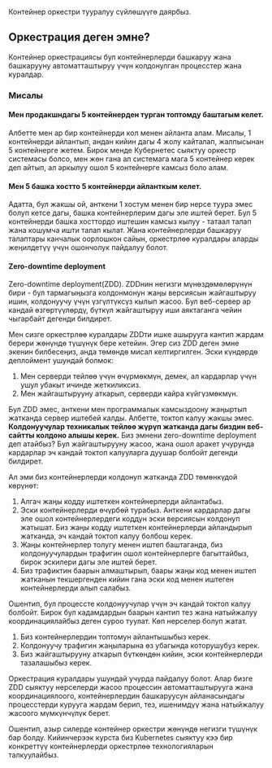 Контейнер оркестри тууралуу сүйлөшүүгө даярбыз.

## Оркестрация деген эмне?

Контейнер оркестрациясы бул контейнерлерди башкаруу жана башкарууну автоматташтыруу үчүн колдонулган процесстер жана куралдар.

### Мисалы

#### Мен продакшндагы 5 контейнерден турган топтомду баштагым келет.

Албетте мен ар бир контейнерди кол менен айланта алам. Мисалы, 1 контейнерди айлантып, андан кийин дагы 4 жолу кайталап, жалпысынан 5 контейнерге жетем. Бирок менде Кубернетес сыяктуу оркестр системасы болсо, мен жөн гана ал системага мага 5 контейнер керек деп айтып, ал аркылуу ошол 5 контейнерге камсыз боло алам.

#### Мен 5 башка хостто 5 контейнерди айланткым келет.

Адатта, бул жакшы ой, анткени 1 хостум менен бир нерсе туура эмес болуп кетсе дагы, башка контейнерлерим дагы эле иштей берет. Бул 5 контейнерди башка хосттордо иштешин камсыз кылуу - татаал талап жана кошумча ишти талап кылат.
Жана контейнерлерди башкаруу талаптары канчалык оорлошкон сайын, оркестрлөө куралдары аларды жеңилдетүү үчүн ошончолук пайдалуу болот.

#### Zero-downtime deployment

Zero-downtime deployment(ZDD). ZDDнин негизги мүнөздөмөлөрүнүн бири - бул тармагыңызга колдонмонун жаңы версиясын жайгаштыруу ишин, колдонуучу үчүн үзгүлтүксүз кылып жасоо. Бул веб-сервер ар кандай өзгөртүүлөрдү, бүткүл жайгаштыруу иши аяктаганга чейин чыгарбайт дегенди билдирет.

Мен сизге оркестрлөө куралдары ZDDти ишке ашырууга кантип жардам берери жөнүндө түшүнүк бере кетейин. Эгер сиз ZDD деген эмне экенин билбесеңиз, анда төмөндө мисал келтиргилген.
Эски күндөрдө деплоймент ушундай болмок:

1. Мен серверди тейлөө үчүн өчүрмөкмүн, демек, ал кардарлар үчүн ушул убакыт ичинде жеткиликсиз.
2. Мен жайгаштырууну аткарып, серверди кайра күйгүзмөкмүн.

Бул ZDD эмес, анткени мен программалык камсыздоону жаңыртып жатканда сервер иштебей калды. Албетте, токтоп калуу жакшы эмес.
**Колдонуучулар техникалык тейлөө жүрүп жатканда дагы биздин веб-сайтты колдоно алышы керек.** Биз эмнени zero-downtime deployment деп атайбыз? Бул жайгаштырууну жасоо, жана ошол аракет учурунда кардарлар эч кандай токтоп калууларга дуушар болбойт дегенди билдирет.

Ал эми биз контейнерлерди колдонуп жатканда ZDD төмөнкүдой көрүнөт:

1. Алгач жаңы кодду иштеткен контейнерлерди айлантабыз.
2. Эски контейнерлерди өчүрбөй турабыз. Анткени кардарлар дагы эле ошол контейнерлердеги коддун эски версиясын колдонуп жатышат. Биз жаңы кодду иштеткен контейнерлерди айландырып жатканда, эч кандай токтоп калуу болбош керек.
3. Жаңы контейнерлер толугу менен иштеп баштаганда, биз колдонуучулардын трафигин ошол контейнерлерге багыттайбыз, бирок эскилери дагы эле иштей берет.
4. Биз трафиктин баарын алмаштырып, баары жаңы код менен иштеп жатканын текшергенден кийин гана эски код менен иштеген контейнерлерди алып салабыз.

Ошентип, бул процессте колдонуучулар үчүн эч кандай токтоп калуу болбойт. Бирок бул кадамдардын баарын кантип тез жана натыйжалуу координациялайбыз деген суроо туулат. Көп нерселер болуп жатат.

1. Биз контейнерлердин топтомун айлантышыбыз керек.
2. Колдонуучу трафигин жаңыларына өз убагында которушубуз керек.
3. Биз жайгаштырууну аткарып бүткөндөн кийин, эски контейнерлерди тазалашыбыз керек.

Оркестрация куралдары ушундай учурда пайдалуу болот. Алар бизге ZDD сыяктуу нерселерди жасоо процессин автоматташтырууга жана координациялоого, контейнерлердин башкаруусун айланасындагы процесстерди курууга жардам берип, тез, ишенимдүү жана натыйжалуу жасоого мүмкүнчүлүк берет.

Ошентип, азыр силерде контейнер оркестри жөнүндө негизги түшүнүк бар болду.
Кийинчерээк курста биз Kubernetes сыяктуу кээ бир конкреттүү контейнерлерди оркестрлөө технологияларын талкуулайбыз.
